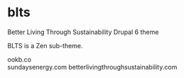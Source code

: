 blts
====

Better Living Through Sustainability Drupal 6 theme

BLTS is a Zen sub-theme.

ookb.co  
sundaysenergy.com 
betterlivingthroughsustainability.com  

